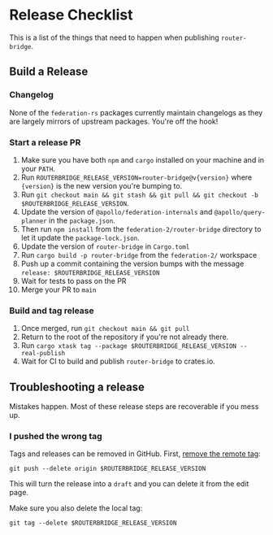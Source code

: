 # Release Checklist

This is a list of the things that need to happen when publishing `router-bridge`.

## Build a Release

### Changelog

None of the `federation-rs` packages currently maintain changelogs as they are largely mirrors of upstream packages. You're off the hook!

### Start a release PR

1. Make sure you have both `npm` and `cargo` installed on your machine and in your `PATH`.
1. Run `ROUTERBRIDGE_RELEASE_VERSION=router-bridge@v{version}` where `{version}` is the new version you're bumping to.
1. Run `git checkout main && git stash && git pull && git checkout -b $ROUTERBRIDGE_RELEASE_VERSION`.
1. Update the version of `@apollo/federation-internals` and `@apollo/query-planner` in the `package.json`.
1. Then run `npm install` from the `federation-2/router-bridge` directory to let it update the `package-lock.json`.
1. Update the version of `router-bridge` in `Cargo.toml`
1. Run `cargo build -p router-bridge` from the `federation-2/` workspace
1. Push up a commit containing the version bumps with the message `release: $ROUTERBRIDGE_RELEASE_VERSION`
1. Wait for tests to pass on the PR
1. Merge your PR to `main`

### Build and tag release

1. Once merged, run `git checkout main && git pull`
1. Return to the root of the repository if you're not already there.
1. Run `cargo xtask tag --package $ROUTERBRIDGE_RELEASE_VERSION --real-publish`
1. Wait for CI to build and publish `router-bridge` to crates.io.

## Troubleshooting a release

Mistakes happen. Most of these release steps are recoverable if you mess up.

### I pushed the wrong tag

Tags and releases can be removed in GitHub. First, [remove the remote tag](https://stackoverflow.com/questions/5480258/how-to-delete-a-remote-tag):

```console
git push --delete origin $ROUTERBRIDGE_RELEASE_VERSION
```

This will turn the release into a `draft` and you can delete it from the edit page.

Make sure you also delete the local tag:

```console
git tag --delete $ROUTERBRIDGE_RELEASE_VERSION
```
